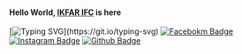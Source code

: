 #### Hello World, [IKFAR IFC](https://github.com/IKFAR-IFC) is here
[![Typing SVG](https://readme-typing-svg.herokuapp.com?font=Koulen&size=25&duration=5000&color=light&center=true&vCenter=true&multiline=true&width=600&lines=WELLCOME+DIGITHUB+IKFAR+IFC+JANGAN+LUPA+FOLLOW!!)](https://git.io/typing-svg)
[![Facebokm Badge](https://img.shields.io/badge/-MyFacebook-blue?style=flat&logo=Facebook&logoColor=white&link=https://www.facebook.com/IKFAR/)](https://www.facebook.com/IKFAR) [![Instagram Badge](https://img.shields.io/badge/-MyInstagram-f01397?style=flat&logo=Instagram&logoColor=white&link=https://www.instagram.com/farz.xd/)](https://www.instagram.com/farz.xd/)  [![Github Badge](https://img.shields.io/badge/-MyGithub-black?style=flat&logo=Github&logoColor=white&link=https://github.com/IKFAR-IFC/)](https://github.com/IKFAR-IFC)
<p align="center"> <img src="https://komarev.com/ghpvc/?username=IKFAR-IFC&label=Profile%20views&color=0e75b6&style=flat" alt="IKFAR-IFC/></p>
--->
